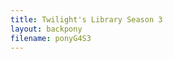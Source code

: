 ```yaml
---
title: Twilight's Library Season 3
layout: backpony
filename: ponyG4S3
--- 
```

<script>
    // Get HTML head element
var head = document.getElementsByTagName('HEAD')[0];

// Create new link Element
var link = document.createElement('link');

// set the attributes for link element
link.rel = 'stylesheet';
link.type = 'text/css';
link.href = '/src/css/loading.css';
// Append link element to HTML head
head.appendChild(link);
var loadingout = document.createElement('div');
loadingout.id = ("loadingout")
var loading = document.createElement('div');
loading.id = ("loading")
var loadtxt = document.createElement('h1');
loadtxt.id = ("loadtxt")
loadtxt.innerHTML = ("載入中" + 0 + "%")
var loadgif = document.createElement('img');
loadgif.src = ("/img/loading.gif")
document.body.insertAdjacentElement("afterbegin", loadingout)
document.getElementById("loadingout").insertAdjacentElement("afterbegin", loading)
document.getElementById("loading").insertAdjacentElement("afterbegin", loadtxt)
document.getElementById("loading").insertAdjacentElement("beforeend", loadgif)
document.addEventListener('DOMContentLoaded', function () {
    var requestURL = "https://raw.githubusercontent.com/linbei9487/linbei9487.github.io/main/src/json/S3.json"
    var request = new XMLHttpRequest();
    request.open('GET', requestURL);
    // request.responseType = 'json';
    request.send();
    request.onload = function () {
        loaded = 0;
        var data2 = JSON.parse(request.responseText);
        var step;
        var element = document.getElementById("content");
        var previous = document.createElement('h1');
        previous.innerHTML = ("回到上一季")
        var perlin = document.createElement('a');
        perlin.innerHTML = ("點擊此處")
        perlin.href = ((data2.pre));
        perlin.id = ("per");
        if ((data2.pre) === "") {
        } else {
            element.insertAdjacentElement("afterbegin", perlin);
            element.insertAdjacentElement("afterbegin", previous);
        }
        var toptxt = document.createElement('p');
        toptxt.innerHTML = ((data2.toptxt));
        toptxt.id = ("toptxt");
        if ((data2.toptxt) === "") {
        } else {
            element.insertAdjacentElement("beforeend", toptxt);
        }
        // console.log((data2.episode.length))
        for (step = 0; step < (data2.episode.length); step++) {
            var tit = document.createElement('h1');
            tit.innerHTML = ("S" + (data2.season) + "E" + (data2.episode[step].index));
            tit.id = ("tit" + step);
            var nam = document.createElement('h2');
            nam.innerHTML = ((data2.episode[step].name));
            nam.id = ("nam" + step);
            if ((data2.episode[step].texttop) === "") {
            } else {
                var texttop = document.createElement('p');
                texttop.innerHTML = ((data2.episode[step].texttop));
                texttop.id = ("textt" + step);
            }
            var img1 = document.createElement('img');
            img1.src = (data2.episode[step].img1);
            img1.id = ("img1" + step)
            var img2 = document.createElement('img');
            img2.src = (data2.episode[step].img2);
            img2.id = ("img2" + step)
            var img3 = document.createElement('img');
            img3.src = (data2.episode[step].img3);
            img3.id = ("img3" + step)
            var img4 = document.createElement('img');
            img4.src = (data2.episode[step].img4);
            img4.id = ("img4" + step)
            if ((data2.episode[step].textend) === "") {
            } else {
                var textend = document.createElement('p');
                textend.innerHTML = ((data2.episode[step].textend));
                textend.id = ("texte" + step);
            }
            var eqe = document.createElement('h2');
            eqe.innerHTML = ("進入小馬國");
            eqe.id = ("eqe" + step);
            var lin = document.createElement('a');
            lin.innerHTML = ("點擊此處")
            lin.href = ((data2.episode[step].link));
            lin.id = ("lin" + step);
            var par = document.createElement('p');
            par.innerHTML = ("Password: " + (data2.episode[step].pw));
            par.id = ("p" + step);
            var vid = document.createElement('iframe');
            vid.src = (data2.episode[step].vid);
            vid.referrerPolicy = "no-referrer-when-downgrade"
            vid.allowFullscreen = "true"
            vid.id = ("m" + step);
            vid.onload = vidload;
            if ((data2.episode[step].after) === "") {
            } else {
                var after = document.createElement('p');
                after.innerHTML = ((data2.episode[step].after));
                after.id = ("after" + step);
            }
            var element = document.getElementById("content");
            element.insertAdjacentElement("beforeend", tit);
            element.insertAdjacentElement("beforeend", nam);
            if ((data2.episode[step].texttop) === "") {
            } else {
                element.insertAdjacentElement("beforeend", texttop);
            }
            element.insertAdjacentElement("beforeend", img1);
            element.insertAdjacentElement("beforeend", img2);
            element.insertAdjacentElement("beforeend", img3);
            element.insertAdjacentElement("beforeend", img4);
            if ((data2.episode[step].textend) === "") {
            } else {
                element.insertAdjacentElement("beforeend", textend);
            }
            element.insertAdjacentElement("beforeend", eqe);
            element.insertAdjacentElement("beforeend", lin);
            element.insertAdjacentElement("beforeend", par);
            element.insertAdjacentElement("beforeend", vid);
            if ((data2.episode[step].after) === "") {
            } else {
                element.insertAdjacentElement("beforeend", after);
            }
            // ,nam,img1,img2,img3,img4,eqe,lin,par,vid
            // document.getElementById("p"+ step).innerHTML =("Password: "+ (data2.episode[step].pw));
            // document.getElementById("m"+ step).src =(data2.episode[step].link);
        }
        var next = document.createElement('h1');
        next.innerHTML = ("前往下一季")
        var nextlin = document.createElement('a');
        nextlin.innerHTML = ("點擊此處")
        nextlin.href = ((data2.next));
        nextlin.id = ("next");
        if ((data2.next) === "") {
        } else {
            element.insertAdjacentElement("beforeend", next);
            element.insertAdjacentElement("beforeend", nextlin);
        }
        var footer = document.querySelector('#content footer');
        element.insertAdjacentElement("beforeend", footer);


        function vidload() {
            loaded++
            var sta = ((loaded / (data2.episode.length)) * 100)
            sta = sta.toFixed(2)
            document.getElementById("loadtxt").innerHTML = ("載入中" + sta + "%")
            if (sta == 100) { document.getElementById("loadingout").style.display = "none" }
        }
    };

})
</script>        